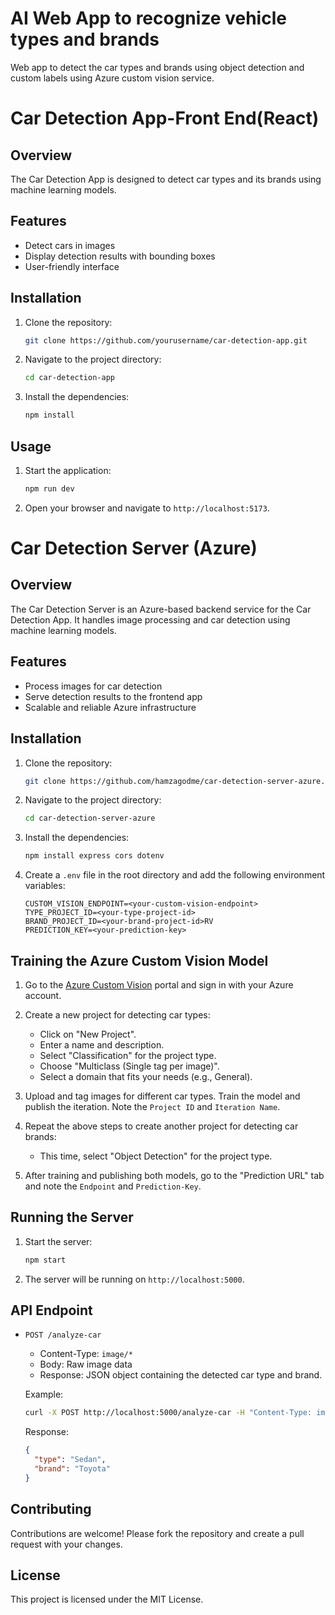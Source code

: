 # AI Web App to recognize vehicle types and brands
Web app to detect the car types and brands using object detection and custom labels using Azure custom vision service.


# Car Detection App-Front End(React)

## Overview
The Car Detection App is designed to detect car types and its brands using machine learning models.

## Features
- Detect cars in images
- Display detection results with bounding boxes
- User-friendly interface

## Installation
1. Clone the repository:
    ```bash
    git clone https://github.com/yourusername/car-detection-app.git
    ```
2. Navigate to the project directory:
    ```bash
    cd car-detection-app
    ```
3. Install the dependencies:
    ```bash
    npm install
    ```

## Usage
1. Start the application:
    ```bash
    npm run dev
    ```
2. Open your browser and navigate to `http://localhost:5173`.

# Car Detection Server (Azure)

## Overview

The Car Detection Server is an Azure-based backend service for the Car Detection App. It handles image processing and car detection using machine learning models.

## Features

- Process images for car detection
- Serve detection results to the frontend app
- Scalable and reliable Azure infrastructure

## Installation

1. Clone the repository:
   ```bash
   git clone https://github.com/hamzagodme/car-detection-server-azure.git
   ```
2. Navigate to the project directory:
   ```bash
   cd car-detection-server-azure
   ```
3. Install the dependencies:

   ```bash
   npm install express cors dotenv

   ```

3. Create a `.env` file in the root directory and add the following environment variables:
    ```
    CUSTOM_VISION_ENDPOINT=<your-custom-vision-endpoint>
    TYPE_PROJECT_ID=<your-type-project-id>
    BRAND_PROJECT_ID=<your-brand-project-id>RV
    PREDICTION_KEY=<your-prediction-key>
    ```

## Training the Azure Custom Vision Model

1. Go to the [Azure Custom Vision](https://www.customvision.ai/) portal and sign in with your Azure account.

2. Create a new project for detecting car types:
    - Click on "New Project".
    - Enter a name and description.
    - Select "Classification" for the project type.
    - Choose "Multiclass (Single tag per image)".
    - Select a domain that fits your needs (e.g., General).

3. Upload and tag images for different car types. Train the model and publish the iteration. Note the `Project ID` and `Iteration Name`.

4. Repeat the above steps to create another project for detecting car brands:
    - This time, select "Object Detection" for the project type.

5. After training and publishing both models, go to the "Prediction URL" tab and note the `Endpoint` and `Prediction-Key`.

## Running the Server

1. Start the server:
    ```sh
    npm start
    ```

2. The server will be running on `http://localhost:5000`.

## API Endpoint

- `POST /analyze-car`
    - Content-Type: `image/*`
    - Body: Raw image data
    - Response: JSON object containing the detected car type and brand.

    Example:
    ```sh
    curl -X POST http://localhost:5000/analyze-car -H "Content-Type: image/jpeg" --data-binary "@path/to/car/image.jpg"
    ```

    Response:
    ```json
    {
      "type": "Sedan",
      "brand": "Toyota"
    }
    ```

## Contributing

Contributions are welcome! Please fork the repository and create a pull request with your changes.

## License

This project is licensed under the MIT License.



